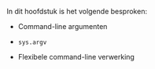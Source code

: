 In dit hoofdstuk is het volgende besproken:

-   Command-line argumenten

-   `sys.argv`

-   Flexibele command-line verwerking
